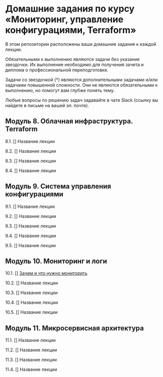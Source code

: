 # Домашние задания по курсу «Мониторинг, управление конфигурациями, Terraform»

В этом репозитории расположены ваши домашние задания к каждой лекции. 

Обязательными к выполнению являются задачи без указания звездочки. Их выполнение необходимо для получения зачета и диплома о профессиональной переподготовке.

Задачи со звездочкой (*) являются дополнительными задачами и/или задачами повышенной сложности. Они не являются обязательными к выполнению, но помогут вам глубже понять тему.

Любые вопросы по решению задач задавайте в чате Slack (ссылку вы найдете в письме на вашей эл. почте).

## Модуль 8. Облачная инфраструктура. Terraform

8.1. [] Название лекции

8.2. [] Название лекции

8.3. [] Название лекции

8.4. [] Название лекции

## Модуль 9. Система управления конфигурациями

9.1. [] Название лекции

9.2. [] Название лекции

9.3. [] Название лекции

9.4. [] Название лекции

9.5. [] Название лекции

## Модуль 10. Мониторинг и логи

10.1. [] [Зачем и что нужно мониторить](./10-monitoring-01-base/README.md)

10.2. [] Название лекции

10.3. [] Название лекции

10.4. [] Название лекции

10.5. [] Название лекции

## Модуль 11. Микросервисная архитектура

11.1. [] Название лекции

11.2. [] Название лекции

11.3. [] Название лекции

11.4. [] Название лекции
